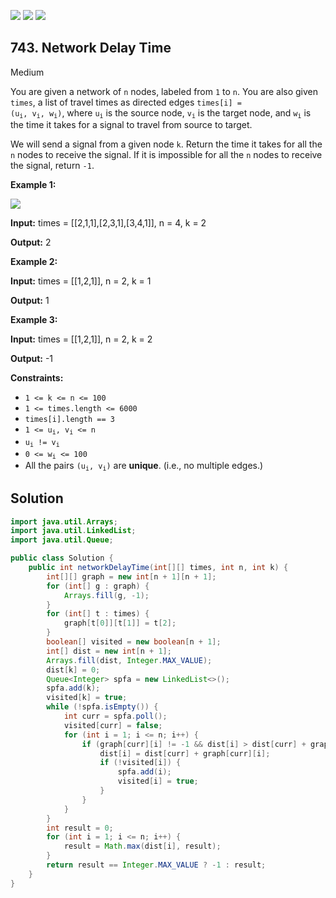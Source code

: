 [![](https://img.shields.io/github/stars/javadev/LeetCode-in-Java?label=Stars&style=flat-square)](https://github.com/javadev/LeetCode-in-Java)
[![](https://img.shields.io/github/forks/javadev/LeetCode-in-Java?label=Fork%20me%20on%20GitHub%20&style=flat-square)](https://github.com/javadev/LeetCode-in-Java/fork)
[![](https://img.shields.io/badge/-LeetCode%20in%20Kotlin-blue?style=flat-square)](https://github.com/javadev/LeetCode-in-Kotlin)

## 743\. Network Delay Time

Medium

You are given a network of `n` nodes, labeled from `1` to `n`. You are also given `times`, a list of travel times as directed edges <code>times[i] = (u<sub>i</sub>, v<sub>i</sub>, w<sub>i</sub>)</code>, where <code>u<sub>i</sub></code> is the source node, <code>v<sub>i</sub></code> is the target node, and <code>w<sub>i</sub></code> is the time it takes for a signal to travel from source to target.

We will send a signal from a given node `k`. Return the time it takes for all the `n` nodes to receive the signal. If it is impossible for all the `n` nodes to receive the signal, return `-1`.

**Example 1:**

![](https://assets.leetcode.com/uploads/2019/05/23/931_example_1.png)

**Input:** times = \[\[2,1,1],[2,3,1],[3,4,1]], n = 4, k = 2

**Output:** 2

**Example 2:**

**Input:** times = \[\[1,2,1]], n = 2, k = 1

**Output:** 1

**Example 3:**

**Input:** times = \[\[1,2,1]], n = 2, k = 2

**Output:** -1

**Constraints:**

*   `1 <= k <= n <= 100`
*   `1 <= times.length <= 6000`
*   `times[i].length == 3`
*   <code>1 <= u<sub>i</sub>, v<sub>i</sub> <= n</code>
*   <code>u<sub>i</sub> != v<sub>i</sub></code>
*   <code>0 <= w<sub>i</sub> <= 100</code>
*   All the pairs <code>(u<sub>i</sub>, v<sub>i</sub>)</code> are **unique**. (i.e., no multiple edges.)

## Solution

```java
import java.util.Arrays;
import java.util.LinkedList;
import java.util.Queue;

public class Solution {
    public int networkDelayTime(int[][] times, int n, int k) {
        int[][] graph = new int[n + 1][n + 1];
        for (int[] g : graph) {
            Arrays.fill(g, -1);
        }
        for (int[] t : times) {
            graph[t[0]][t[1]] = t[2];
        }
        boolean[] visited = new boolean[n + 1];
        int[] dist = new int[n + 1];
        Arrays.fill(dist, Integer.MAX_VALUE);
        dist[k] = 0;
        Queue<Integer> spfa = new LinkedList<>();
        spfa.add(k);
        visited[k] = true;
        while (!spfa.isEmpty()) {
            int curr = spfa.poll();
            visited[curr] = false;
            for (int i = 1; i <= n; i++) {
                if (graph[curr][i] != -1 && dist[i] > dist[curr] + graph[curr][i]) {
                    dist[i] = dist[curr] + graph[curr][i];
                    if (!visited[i]) {
                        spfa.add(i);
                        visited[i] = true;
                    }
                }
            }
        }
        int result = 0;
        for (int i = 1; i <= n; i++) {
            result = Math.max(dist[i], result);
        }
        return result == Integer.MAX_VALUE ? -1 : result;
    }
}
```